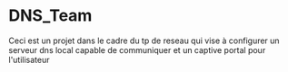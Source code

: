 # DNS_Team
Ceci est un projet dans le cadre du tp de reseau qui vise à configurer un serveur dns local capable de communiquer et un captive portal pour l'utilisateur
